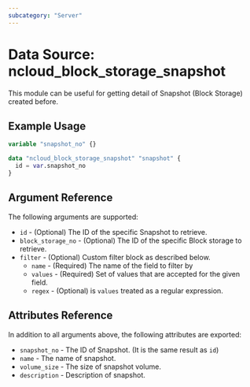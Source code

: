 ```yaml
---
subcategory: "Server"
---
```



# Data Source: ncloud_block_storage_snapshot

This module can be useful for getting detail of Snapshot (Block Storage) created before.

## Example Usage

```terraform
variable "snapshot_no" {}

data "ncloud_block_storage_snapshot" "snapshot" {
  id = var.snapshot_no
}
```

## Argument Reference

The following arguments are supported:

* `id` - (Optional) The ID of the specific Snapshot to retrieve.
* `block_storage_no` - (Optional) The ID of the specific Block storage to retrieve. 
* `filter` - (Optional) Custom filter block as described below.
  * `name` - (Required) The name of the field to filter by
  * `values` - (Required) Set of values that are accepted for the given field.
  * `regex` - (Optional) is `values` treated as a regular expression.
  
## Attributes Reference

In addition to all arguments above, the following attributes are exported:

* `snapshot_no` - The ID of Snapshot. (It is the same result as `id`)
* `name` - The name of snapshot.
* `volume_size` - The size of snapshot volume.
* `description` - Description of snapshot.
